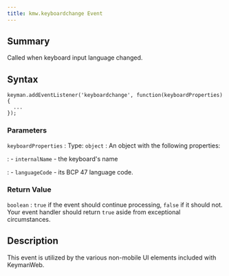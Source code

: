 ```yaml
---
title: kmw.keyboardchange Event
---
```

  
## Summary

Called when keyboard input language changed.

## Syntax

```
keyman.addEventListener('keyboardchange', function(keyboardProperties) {
  ...
});
```

### Parameters

`keyboardProperties`
:   Type: `object`
:   An object with the following properties:

: - `internalName` - the keyboard's name

: - `languageCode` - its BCP 47 language code.

### Return Value

`boolean`
:   `true` if the event should continue processing, `false` if it should
    not. Your event handler should return `true` aside from exceptional
    circumstances.

## Description

This event is utilized by the various non-mobile UI elements included
with KeymanWeb.
